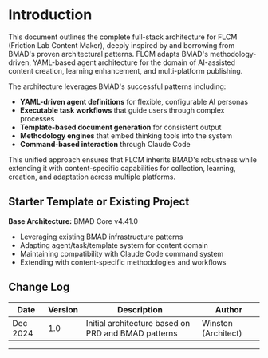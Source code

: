 # **Introduction**

This document outlines the complete full-stack architecture for FLCM (Friction Lab Content Maker), deeply inspired by and borrowing from BMAD's proven architectural patterns. FLCM adapts BMAD's methodology-driven, YAML-based agent architecture for the domain of AI-assisted content creation, learning enhancement, and multi-platform publishing.

The architecture leverages BMAD's successful patterns including:
- **YAML-driven agent definitions** for flexible, configurable AI personas
- **Executable task workflows** that guide users through complex processes
- **Template-based document generation** for consistent output
- **Methodology engines** that embed thinking tools into the system
- **Command-based interaction** through Claude Code

This unified approach ensures that FLCM inherits BMAD's robustness while extending it with content-specific capabilities for collection, learning, creation, and adaptation across multiple platforms.

## **Starter Template or Existing Project**

**Base Architecture:** BMAD Core v4.41.0
- Leveraging existing BMAD infrastructure patterns
- Adapting agent/task/template system for content domain
- Maintaining compatibility with Claude Code command system
- Extending with content-specific methodologies and workflows

## **Change Log**

| Date | Version | Description | Author |
|------|---------|-------------|--------|
| Dec 2024 | 1.0 | Initial architecture based on PRD and BMAD patterns | Winston (Architect) |

---
